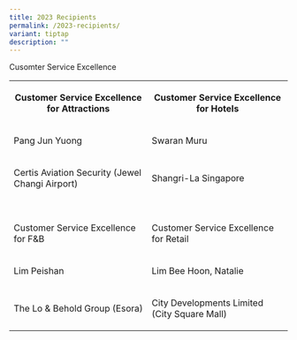 ```yaml
---
title: 2023 Recipients
permalink: /2023-recipients/
variant: tiptap
description: ""
---
```

<p>Cusomter Service Excellence</p>
<table style="minWidth: 50px">
<colgroup>
<col>
<col>
</colgroup>
<tbody>
<tr>
<th rowspan="1" colspan="1">
<p>Customer Service Excellence for Attractions</p>
</th>
<th rowspan="1" colspan="1">
<p>Customer Service Excellence for Hotels</p>
</th>
</tr>
<tr>
<td rowspan="1" colspan="1">
<p>Pang Jun Yuong</p>
</td>
<td rowspan="1" colspan="1">
<p>Swaran Muru</p>
</td>
</tr>
<tr>
<td rowspan="1" colspan="1">
<p>Certis Aviation Security (Jewel Changi Airport)</p>
</td>
<td rowspan="1" colspan="1">
<p>Shangri-La Singapore</p>
</td>
</tr>
<tr>
<td rowspan="1" colspan="1">
<p></p>
</td>
<td rowspan="1" colspan="1">
<p></p>
</td>
</tr>
<tr>
<td rowspan="1" colspan="1">
<p>Customer Service Excellence for F&amp;B</p>
</td>
<td rowspan="1" colspan="1">
<p>Customer Service Excellence for Retail</p>
</td>
</tr>
<tr>
<td rowspan="1" colspan="1">
<p>Lim Peishan</p>
<p></p>
</td>
<td rowspan="1" colspan="1">
<p>Lim Bee Hoon, Natalie</p>
<p></p>
</td>
</tr>
<tr>
<td rowspan="1" colspan="1">
<p>The Lo &amp; Behold Group (Esora)</p>
</td>
<td rowspan="1" colspan="1">
<p>City Developments Limited (City Square Mall)</p>
</td>
</tr>
</tbody>
</table>
<p></p>